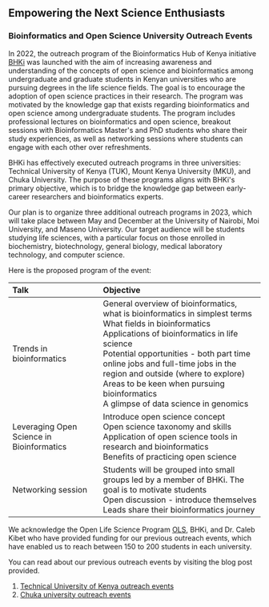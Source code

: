 ## Empowering the Next Science Enthusiasts
### Bioinformatics and Open Science University Outreach Events  

In 2022, the outreach program of the Bioinformatics Hub of Kenya initiative [BHKi](https://bhki.org/) was launched with the aim of increasing awareness and understanding of the concepts of open science and bioinformatics among undergraduate and graduate students in Kenyan universities who are pursuing degrees in the life science fields. The goal is to encourage the adoption of open science practices in their research. The program was motivated by the knowledge gap that exists regarding bioinformatics and open science among undergraduate students. The program includes professional lectures on bioinformatics and open science, breakout sessions with Bioinformatics Master's and PhD students who share their study experiences, as well as networking sessions where students can engage with each other over refreshments.

BHKi has effectively executed outreach programs in three universities: Technical University of Kenya (TUK), Mount Kenya University (MKU), and Chuka University. The purpose of these programs aligns with BHKi's primary objective, which is to bridge the knowledge gap between early-career researchers and bioinformatics experts.

Our plan is to organize three additional outreach programs in 2023, which will take place between May and December at the University of Nairobi, Moi University, and Maseno University. Our target audience will be students studying life sciences, with a particular focus on those enrolled in biochemistry, biotechnology, general biology, medical laboratory technology, and computer science.

Here is the proposed program of the event: 

| **Talk** | **Objective** | 
|:---------------------------------- |:------------------------------ | 
| Trends in bioinformatics | General overview of bioinformatics, what is bioinformatics in simplest terms <br/> What fields in bioinformatics <br/> Applications of bioinformatics in life science <br/> Potential opportunities - both part time online jobs and full-time jobs in the region and outside (where to explore) <br/> Areas to be keen when pursuing bioinformatics <br/> A glimpse of data science in genomics<br/> |
| Leveraging Open Science in Bioinformatics  | Introduce open science concept <br/> Open science taxonomy and skills <br/> Application of open science tools in research and bioinformatics <br/> Benefits of practicing open science |
| Networking session | Students will be grouped into small groups led by a member of BHKi. The goal is to motivate students <br/> Open discussion - introduce themselves <br/> Leads share their bioinformatics journey |


We acknowledge the Open Life Science Program  [OLS](https://openlifesci.org/), BHKi, and Dr. Caleb Kibet who have provided funding for our previous outreach events, which have enabled us to reach between 150 to 200 students in each university.

You can read about our previous outreach events by visiting the blog post provided. <br/>
1. [Technical University of Kenya outreach events](https://www.linkedin.com/pulse/technical-university-kenya-tuk-outreach) <br/>
2. [Chuka university outreach events](https://www.linkedin.com/pulse/chuka-university-outreach-bioinformatics-hub-of-kenya-initia?trk=public_post_feed-article-content) <br/>



